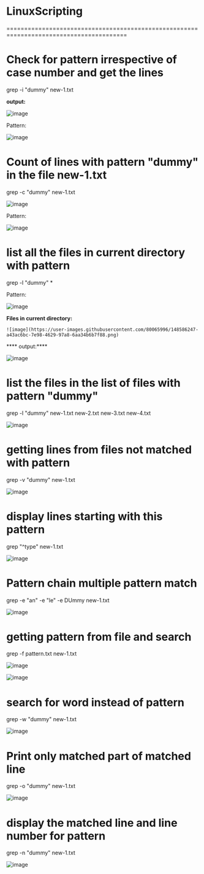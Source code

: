 # LinuxScripting
========================================================================================
# Check for pattern irrespective of case number and get the lines

grep -i "dummy" new-1.txt 


**output:**

![image](https://user-images.githubusercontent.com/80065996/148585888-9bd09e94-d93b-4c83-859f-f3adab4d5f05.png)

Pattern:

![image](https://user-images.githubusercontent.com/80065996/148587389-ea159778-b8aa-4c13-a9e0-51c26226c016.png)


# Count of lines with pattern "dummy" in the file new-1.txt

grep -c "dummy" new-1.txt

![image](https://user-images.githubusercontent.com/80065996/148585954-80ee6bb2-7cff-4186-8b3d-d57ccbe476aa.png)

Pattern:

![image](https://user-images.githubusercontent.com/80065996/148587509-2c8ae957-c3d3-4e3d-8cca-924adc3fa90a.png)


# list all the files in current directory with pattern

grep -l "dummy" *

Pattern:

![image](https://user-images.githubusercontent.com/80065996/148587570-f4faa24f-fd12-4d70-b6cd-b593347ab7fd.png)


  **Files in current directory:**
  
    ![image](https://user-images.githubusercontent.com/80065996/148586247-a43ac6bc-7e98-4629-97a8-6aa34b6b7f88.png)
    
 **** output:****
 
![image](https://user-images.githubusercontent.com/80065996/148586286-71b1cac1-9262-4975-ad2f-998a8595715e.png)

# list the files in the list of files with pattern "dummy"

grep -l "dummy" new-1.txt new-2.txt new-3.txt new-4.txt

![image](https://user-images.githubusercontent.com/80065996/148586526-f8c652a1-0606-4e82-bfe3-19602aa2fcd1.png)


# getting lines from files not matched with pattern

grep -v "dummy" new-1.txt

![image](https://user-images.githubusercontent.com/80065996/148587871-a0c1ba17-6606-41d7-b3d4-d054f8cac2b4.png)

# display lines starting with this pattern

grep "^type" new-1.txt

![image](https://user-images.githubusercontent.com/80065996/148588413-a7b29401-7e39-444a-b982-f82d480c9152.png)

# Pattern chain multiple pattern match

grep -e "an" -e "le" -e DUmmy new-1.txt

![image](https://user-images.githubusercontent.com/80065996/148588872-92b076b0-8722-4998-b4d8-d75722ff532a.png)

# getting pattern from file and search

grep -f pattern.txt new-1.txt

![image](https://user-images.githubusercontent.com/80065996/148589119-0a327a0f-81ce-49db-a1c3-e96dee4ff668.png)

![image](https://user-images.githubusercontent.com/80065996/148589149-957a3a8e-5270-41ef-adf7-6c5b2adcf9db.png)

# search for word instead of pattern

grep -w "dummy" new-1.txt

![image](https://user-images.githubusercontent.com/80065996/148589325-f7362a5e-7a92-4656-adb2-cbc3f47471ea.png)

# Print only matched part of matched line

grep -o "dummy" new-1.txt

![image](https://user-images.githubusercontent.com/80065996/148589434-29700564-5011-443b-81a9-7a790284f931.png)

# display the matched line and line number for pattern

grep -n "dummy" new-1.txt

![image](https://user-images.githubusercontent.com/80065996/148589937-e59439c6-33fb-4f8d-9640-66bc4dd621f0.png)


